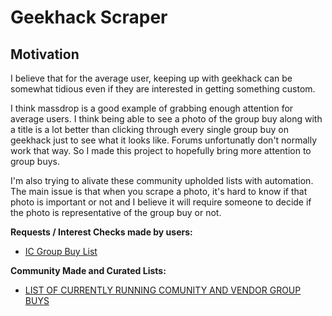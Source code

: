 # Geekhack Scraper

## Motivation

I believe that for the average user, keeping up with geekhack can be somewhat tidious even if they are interested in getting something custom.

I think massdrop is a good example of grabbing enough attention for average users. I think being able to see a photo of the group buy along with a title is a lot better than clicking through every single group buy on geekhack just to see what it looks like. Forums unfortunatly don't normally work that way. So I made this project to hopefully bring more attention to group buys.

I'm also trying to alivate these community upholded lists with automation. The main issue is that when you scrape a photo, it's hard to know if that photo is important or not and I believe it will require someone to decide if the photo is representative of the group buy or not.

**Requests / Interest Checks made by users:**

- [IC Group Buy List](https://old.reddit.com/r/MechanicalKeyboards/comments/bmdtlo/ic_group_buy_list/)

**Community Made and Curated Lists:**

- [LIST OF CURRENTLY RUNNING COMUNITY AND VENDOR GROUP BUYS](https://geekhack.org/index.php?topic=57761.0)
